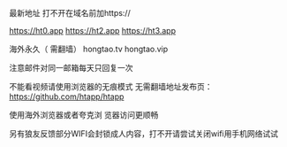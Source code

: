 最新地址
打不开在域名前加https://

https://ht0.app
https://ht2.app
https://ht3.app

海外永久（ 需翻墙）
hongtao.tv
hongtao.vip

注意邮件对同一邮箱每天只回复一次

不能看视频请使用浏览器的无痕模式
无需翻墙地址发布页：https://github.com/htapp/htapp

使用海外浏览器或者夸克浏 览器访问更顺畅

另有狼友反馈部分WIFI会封锁成人内容，打不开请尝试关闭wifi用手机网络试试
